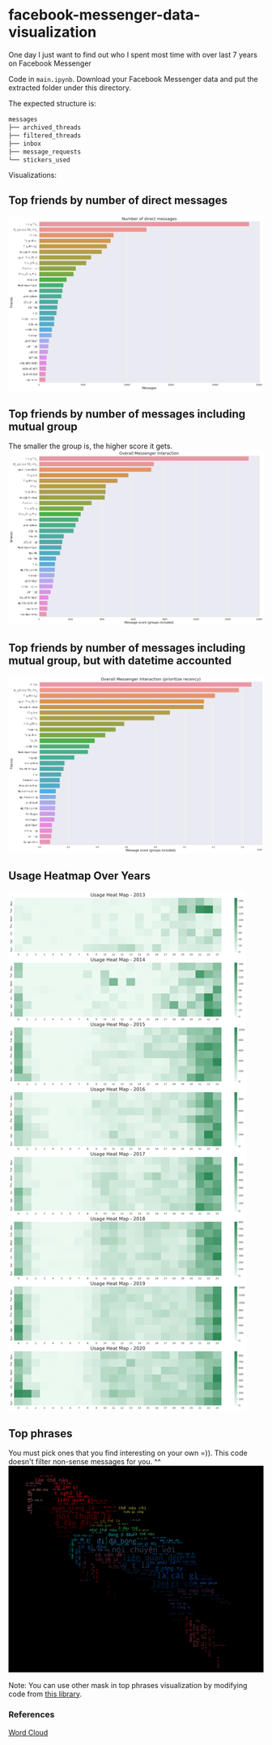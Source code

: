# facebook-messenger-data-visualization
One day I just want to find out who I spent most time with over last 7 years on Facebook Messenger

Code in `main.ipynb`. Download your Facebook Messenger data and put the extracted folder under this directory.

The expected structure is:
```
messages
├── archived_threads
├── filtered_threads
├── inbox
├── message_requests
└── stickers_used
```

Visualizations:

## Top friends by number of direct messages
![direct-mess](direct-mess.png)

## Top friends by number of messages including mutual group
The smaller the group is, the higher score it gets.
![all-mess](all-mess.png)

## Top friends by number of messages including mutual group, but with datetime accounted
![all-mess-date](all-mess-date.png)

## Usage Heatmap Over Years
![heatmap](heatmaps.png)

## Top phrases
You must pick ones that you find interesting on your own =)). This code doesn't filter non-sense messages for you. ^^
![top-phrases](parrot_new.png)

Note: You can use other mask in top phrases visualization by modifying code from [this library](https://github.com/amueller/word_cloud/tree/master/examples).


### References
[Word Cloud](https://github.com/amueller/word_cloud/tree/master)
